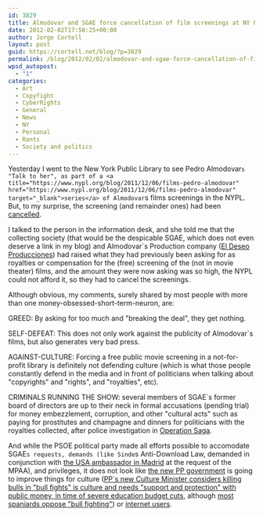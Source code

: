 ```yaml
---
id: 3829
title: Almodovar and SGAE force cancellation of film screenings at NY Library
date: 2012-02-02T17:50:25+00:00
author: Jorge Cortell
layout: post
guid: https://cortell.net/blog/?p=3829
permalink: /blog/2012/02/02/almodovar-and-sgae-force-cancellation-of-film-screenings-at-ny-library/
wpsd_autopost:
  - "1"
categories:
  - Art
  - Copyfight
  - CyberRights
  - General
  - News
  - NY
  - Personal
  - Rants
  - Society and politics
---
```

Yesterday I went to the New York Public Library to see Pedro Almodovar`s "Talk to her", as part of a <a title="https://www.nypl.org/blog/2011/12/06/films-pedro-almodovar" href="https://www.nypl.org/blog/2011/12/06/films-pedro-almodovar" target="_blank">series</a> of Almodovar`s films screenings in the NYPL. But, to my surprise, the screening (and remainder ones) had been <a title="https://www.nypl.org/locations/tid/45/node/146950?lref=45%2Fcalendar" href="https://www.nypl.org/locations/tid/45/node/146950?lref=45%2Fcalendar" target="_blank">cancelled</a>.

I talked to the person in the information desk, and she told me that the collecting society (that would be the despicable SGAE, which does not even deserve a link in my blog) and Almodovar`s Production company (<a title="https://www.eldeseo.es/eldeseo.asp" href="https://www.eldeseo.es/eldeseo.asp" target="_blank">El Deseo Producciones</a>) had raised what they had previously been asking for as royalties or compensation for the (free) screening of the (not in movie theater) films, and the amount they were now asking was so high, the NYPL could not afford it, so they had to cancel the screenings.

Although obvious, my comments, surely shared by most people with more than one money-obsessed-short-term-neuron, are:

GREED: By asking for too much and "breaking the deal", they get nothing.

SELF-DEFEAT: This does not only work against the publicity of Almodovar`s films, but also generates very bad press.

AGAINST-CULTURE: Forcing a free public movie screening in a not-for-profit library is definitely not defending culture (which is what those people constantly defend in the media and in front of politicians when talking about "copyrights" and "rights", and "royalties", etc).

CRIMINALS RUNNING THE SHOW: several members of SGAE`s former board of directors are up to their neck in formal accusations (pending trial) for money embezzlement, corruption, and other "cultural acts" such as paying for prostitutes and champagne and dinners for politicians with the royalties collected, after police investigation in <a title="https://es.wikipedia.org/wiki/Operaci%C3%B3n_Saga" href="https://es.wikipedia.org/wiki/Operaci%C3%B3n_Saga" target="_blank">Operation Saga</a>.

And while the PSOE political party made all efforts possible to accomodate SGAE`s requests, demands (like Sinde`s Anti-Download Law, demanded in conjunction with <a title="https://www.elpais.com/articulo/espana/Cable/presiones/Espana/combata/pirateria/elpepuesp/20101203elpepunac_46/Tes" href="https://www.elpais.com/articulo/espana/Cable/presiones/Espana/combata/pirateria/elpepuesp/20101203elpepunac_46/Tes" target="_blank">the USA ambassador in Madrid</a> at the request of the MPAA), and privileges, it does not look like <a title="https://noticias.lainformacion.com/economia-negocios-y-finanzas/empresas/eeuu-ve-muy-buena-senal-que-el-gobierno-del-pp-aprobara-rapido-la-ley-sinde_zDorQBBJdZUpL8xKnEtBa3/" href="https://noticias.lainformacion.com/economia-negocios-y-finanzas/empresas/eeuu-ve-muy-buena-senal-que-el-gobierno-del-pp-aprobara-rapido-la-ley-sinde_zDorQBBJdZUpL8xKnEtBa3/" target="_blank">the new PP government</a> is going to improve things for culture (<a title="https://www.20minutos.es/noticia/1295547/0/wert/cambio/modelo-negocio-consumo/" href="https://www.20minutos.es/noticia/1295547/0/wert/cambio/modelo-negocio-consumo/" target="_blank">PP`s new Culture Minister considers killing bulls in "bull fights" is culture and needs "support and protection" with public money, in time of severe education budget cuts</a>, although <a title="https://www.slideshare.net/MartaEstebanMiano/los-espaoles-y-los-toros-encuestas" href="https://www.slideshare.net/MartaEstebanMiano/los-espaoles-y-los-toros-encuestas" target="_blank">most spaniards oppose "bull fighting"</a>) or <a title="https://www.internautas.org/pagweb/22.html" href="https://www.internautas.org/pagweb/22.html" target="_blank">internet users</a>.